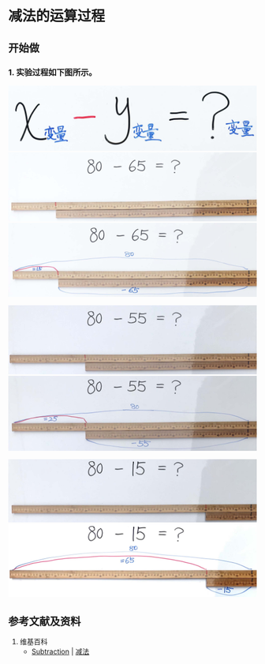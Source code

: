 # 减法的运算过程

## 开始做

### 1. 实验过程如下图所示。

![](/images/数轴/加减乘除的运算规律/减法的运算过程/1a0.jpg)
![](/images/数轴/加减乘除的运算规律/减法的运算过程/1a1.jpg)
![](/images/数轴/加减乘除的运算规律/减法的运算过程/1a2.jpg)

![](/images/数轴/加减乘除的运算规律/减法的运算过程/2a1.jpg)
![](/images/数轴/加减乘除的运算规律/减法的运算过程/2a2.jpg)

![](/images/数轴/加减乘除的运算规律/减法的运算过程/3a1.jpg)
![](/images/数轴/加减乘除的运算规律/减法的运算过程/3a2.jpg)

## 参考文献及资料

1. 维基百科
	- [Subtraction](https://en.wikipedia.org/wiki/Subtraction) | [减法](https://zh.wikipedia.org/wiki/减法) 
